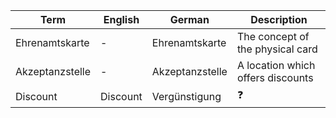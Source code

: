 |Term|English|German|Description|
|---|---|---|---|
|Ehrenamtskarte|-|Ehrenamtskarte|The concept of the physical card|
|Akzeptanzstelle|-|Akzeptanzstelle|A location which offers discounts|
|Discount|Discount|Vergünstigung|:question:|
